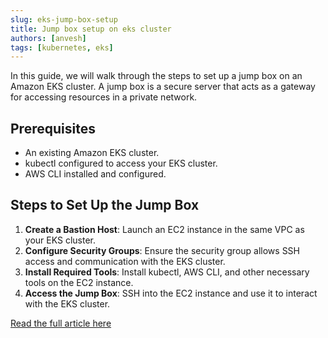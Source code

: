 ```yaml
---
slug: eks-jump-box-setup
title: Jump box setup on eks cluster
authors: [anvesh]
tags: [kubernetes, eks]
---
```


In this guide, we will walk through the steps to set up a jump box on an Amazon EKS cluster. A jump box is a secure server that acts as a gateway for accessing resources in a private network.

## Prerequisites
- An existing Amazon EKS cluster.
- kubectl configured to access your EKS cluster.
- AWS CLI installed and configured.

## Steps to Set Up the Jump Box
1. **Create a Bastion Host**: Launch an EC2 instance in the same VPC as your EKS cluster.
2. **Configure Security Groups**: Ensure the security group allows SSH access and communication with the EKS cluster.
3. **Install Required Tools**: Install kubectl, AWS CLI, and other necessary tools on the EC2 instance.
4. **Access the Jump Box**: SSH into the EC2 instance and use it to interact with the EKS cluster.

[Read the full article here](https://medium.com/@muppedaanvesh/jump-box-setup-on-eks-cluster-383ca92f51ef)  

